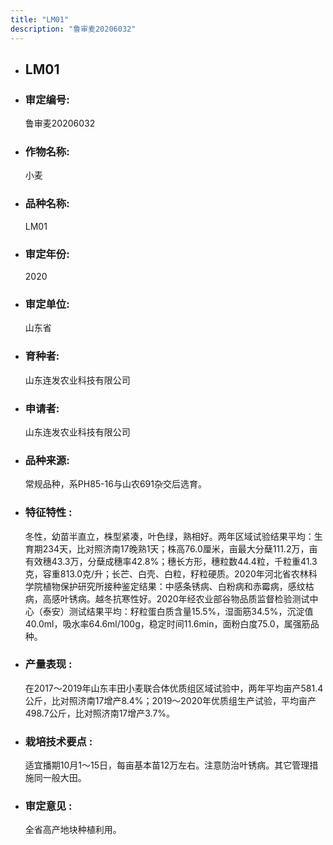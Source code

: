 ```yaml
---
title: "LM01"
description: "鲁审麦20206032"
---
```

* ## LM01
* ###  审定编号:  
   鲁审麦20206032

*  ### 作物名称:  
   小麦

*   ###  品种名称: 
    LM01

*   ### 审定年份: 
    2020

*   ### 审定单位:  
    山东省

*   ### 育种者:  
    山东连发农业科技有限公司

*   ### 申请者:  
    山东连发农业科技有限公司

*   ### 品种来源:  
    常规品种，系PH85-16与山农691杂交后选育。

*   ### 特征特性 : 
    冬性，幼苗半直立，株型紧凑，叶色绿，熟相好。两年区域试验结果平均：生育期234天，比对照济南17晚熟1天；株高76.0厘米，亩最大分蘖111.2万，亩有效穗43.3万，分蘖成穗率42.8%；穗长方形，穗粒数44.4粒，千粒重41.3克，容重813.0克/升；长芒、白壳、白粒，籽粒硬质。2020年河北省农林科学院植物保护研究所接种鉴定结果：中感条锈病、白粉病和赤霉病，感纹枯病，高感叶锈病。越冬抗寒性好。2020年经农业部谷物品质监督检验测试中心（泰安）测试结果平均：籽粒蛋白质含量15.5%，湿面筋34.5%，沉淀值40.0ml，吸水率64.6ml/100g，稳定时间11.6min，面粉白度75.0，属强筋品种。

*   ### 产量表现 : 
    在2017～2019年山东丰田小麦联合体优质组区域试验中，两年平均亩产581.4公斤，比对照济南17增产8.4%；2019～2020年优质组生产试验，平均亩产498.7公斤，比对照济南17增产3.7%。

*   ### 栽培技术要点 : 
    适宜播期10月1～15日，每亩基本苗12万左右。注意防治叶锈病。其它管理措施同一般大田。

*   ### 审定意见 : 
    全省高产地块种植利用。
